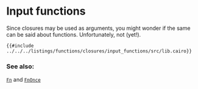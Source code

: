 # Input functions

Since closures may be used as arguments, you might wonder if the same can be said
about functions. Unfortunately, not (yet!).

```cairo,editable
{{#include ../../../listings/functions/closures/input_functions/src/lib.cairo}}
```

### See also:

[`Fn`][fn] and [`FnOnce`][fnonce]

[fn]: https://docs.swmansion.com/scarb/corelib/core-ops-function-Fn.html
[fnonce]: https://docs.swmansion.com/scarb/corelib/core-ops-function-FnOnce.html
